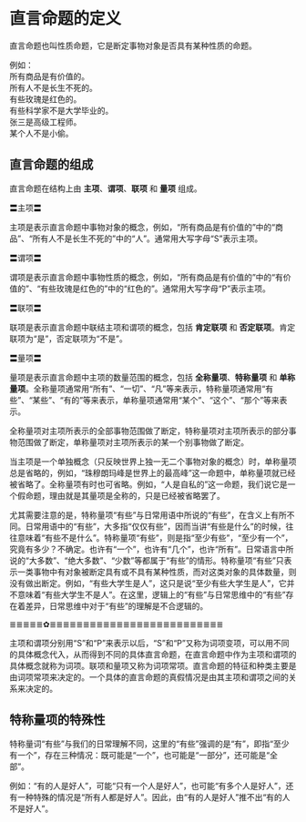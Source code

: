 # 直言命题的定义

直言命题也叫性质命题，它是断定事物对象是否具有某种性质的命题。

例如：  
所有商品是有价值的。  
所有人不是长生不死的。  
有些玫瑰是红色的。  
有些科学家不是大学毕业的。  
张三是高级工程师。  
某个人不是小偷。

## 直言命题的组成

直言命题在结构上由 **主项**、**谓项**、**联项** 和 **量项** 组成。

〓主项〓

主项是表示直言命题中事物对象的概念，例如，“所有商品是有价值的”中的“商品”、“所有人不是长生不死的”中的“人”。通常用大写字母“S”表示主项。

〓谓项〓

谓项是表示直言命题中事物性质的概念，例如，“所有商品是有价值的”中的“有价值的”、“有些玫瑰是红色的”中的“红色的”。通常用大写字母“P”表示主项。

〓联项〓

联项是表示直言命题中联结主项和谓项的概念，包括 **肯定联项** 和 **否定联项**。肯定联项为“是”，否定联项为“不是”。

〓量项〓

量项是表示直言命题中主项的数量范围的概念，包括 **全称量项**、**特称量项** 和 **单称量项**。全称量项通常用“所有”、“一切”、“凡”等来表示，特称量项通常用“有些”、“某些”、“有的”等来表示，单称量项通常用“某个”、“这个”、“那个”等来表示。

全称量项对主项所表示的全部事物范围做了断定，特称量项对主项所表示的部分事物范围做了断定，单称量项对主项所表示的某一个别事物做了断定。

当主项是一个单独概念（只反映世界上独一无二个事物对象的概念）时，单称量项总是省略的，例如，“珠穆朗玛峰是世界上的最高峰”这一命题中，单称量项就已经被省略了。全称量项有时也可省略。例如，“人是自私的”这一命题，我们说它是一个假命题，理由就是其量项是全称的，只是已经被省略罢了。

尤其需要注意的是，特称量项“有些”与日常用语中所说的“有些”，在含义上有所不同。日常用语中的“有些”，大多指“仅仅有些”，因而当讲“有些是什么”的时候，往往意味着“有些不是什么”。特称量项“有些”，则是指“至少有些”，“至少有一个”，究竟有多少？不确定。也许有“一个”，也许有“几个”，也许“所有”。日常语言中所说的“大多数”、“绝大多数”、“少数”等都属于“有些”的情形。特称量项“有些”只表示一类事物中有对象被断定具有或不具有某种性质，而对这类对象的具体数量，则没有做出断定。例如，“有些大学生是人”，这只是说“至少有些大学生是人”，它并不意味着“有些大学生不是人”。在这里，逻辑上的“有些”与日常思维中的“有些”存在着差异，日常思维中对于“有些”的理解是不合逻辑的。

≣≣≣≣≣✿≣≣≣≣≣≣≣≣≣≣≣≣≣≣≣≣≣≣≣≣≣≣≣≣≣≣

主项和谓项分别用“S”和“P”来表示以后，“S”和“P”又称为词项变项，可以用不同的具体概念代入，从而得到不同的具体直言命题，在直言命题中作为主项和谓项的具体概念就称为词项。联项和量项又称为词项常项。直言命题的特征和种类主要是由词项常项来决定的。一个具体的直言命题的真假情况是由其主项和谓项之间的关系来决定的。

## 特称量项的特殊性

特称量词“有些”与我们的日常理解不同，这里的“有些”强调的是“有”，即指“至少有一个”，存在三种情况：既可能是“一个”，也可能是“一部分”，还可能是“全部”。

例如：“有的人是好人”，可能“只有一个人是好人”，也可能“有多个人是好人”，还有一种特殊的情况是“所有人都是好人”。因此，由“有的人是好人”推不出“有的人不是好人”。

